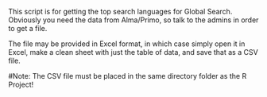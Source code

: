 This script is for getting the top search languages for Global Search.
Obviously you need the data from Alma/Primo, so talk to the admins in order to get a file.

The file may be provided in Excel format, in which case simply open it in Excel, make a clean sheet with just the table of data, and save that as a CSV file.

#Note: The CSV file must be placed in the same directory folder as the R Project!
